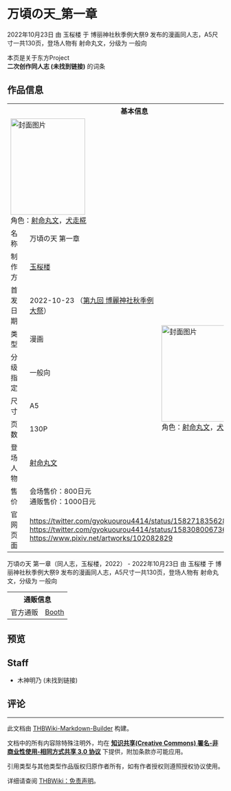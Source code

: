 # 万頃の天_第一章

<!-- source html: G:\repos\THBWiki-Markdown-Builder\THBWikiMarkdown\Temp\main\e\ea\ns0%3A%E4%B8%87%E9%A0%83%E3%81%AE%E5%A4%A9_%E7%AC%AC%E4%B8%80%E7%AB%A0.html -->

2022年10月23日 由 玉桜楼 于 博丽神社秋季例大祭9 发布的漫画同人志，A5尺寸一共130页，登场人物有 射命丸文，分级为 一般向

本页是关于东方Project  
 **二次创作同人志 (未找到链接)** 的词条

## 作品信息

<table><tbody><tr><th colspan="3">基本信息</th></tr><tr><td class="cover-artwork-mobile" colspan="2"><a href="./文件-万頃の天_第一章封面.jpg.md" class="image" title="封面图片"><img alt="封面图片" src="https://upload.thwiki.cc/thumb/a/ae/%E4%B8%87%E9%A0%83%E3%81%AE%E5%A4%A9_%E7%AC%AC%E4%B8%80%E7%AB%A0%E5%B0%81%E9%9D%A2.jpg/173px-%E4%B8%87%E9%A0%83%E3%81%AE%E5%A4%A9_%E7%AC%AC%E4%B8%80%E7%AB%A0%E5%B0%81%E9%9D%A2.jpg" decoding="async" loading="lazy" width="173" height="224" srcset="https://upload.thwiki.cc/thumb/a/ae/%E4%B8%87%E9%A0%83%E3%81%AE%E5%A4%A9_%E7%AC%AC%E4%B8%80%E7%AB%A0%E5%B0%81%E9%9D%A2.jpg/259px-%E4%B8%87%E9%A0%83%E3%81%AE%E5%A4%A9_%E7%AC%AC%E4%B8%80%E7%AB%A0%E5%B0%81%E9%9D%A2.jpg 1.5x, https://upload.thwiki.cc/thumb/a/ae/%E4%B8%87%E9%A0%83%E3%81%AE%E5%A4%A9_%E7%AC%AC%E4%B8%80%E7%AB%A0%E5%B0%81%E9%9D%A2.jpg/346px-%E4%B8%87%E9%A0%83%E3%81%AE%E5%A4%A9_%E7%AC%AC%E4%B8%80%E7%AB%A0%E5%B0%81%E9%9D%A2.jpg 2x" data-file-width="2720" data-file-height="3523"></a><div class="cover-char">角色：<a href="./射命丸文.md" title="射命丸文">射命丸文</a>，<a href="./犬走椛.md" title="犬走椛">犬走椛</a></div></td>
</tr><tr><td class="label">名称</td><td colspan="2"> 万頃の天 第一章 </td></tr><tr><td class="label">制作方</td><td><a href="./玉桜楼.md" title="玉桜楼">玉桜楼</a></td><td class="cover-artwork" rowspan="8" style="min-width:224px;"><a href="./文件-万頃の天_第一章封面.jpg.md" class="image" title="封面图片"><img alt="封面图片" src="https://upload.thwiki.cc/thumb/a/ae/%E4%B8%87%E9%A0%83%E3%81%AE%E5%A4%A9_%E7%AC%AC%E4%B8%80%E7%AB%A0%E5%B0%81%E9%9D%A2.jpg/173px-%E4%B8%87%E9%A0%83%E3%81%AE%E5%A4%A9_%E7%AC%AC%E4%B8%80%E7%AB%A0%E5%B0%81%E9%9D%A2.jpg" decoding="async" loading="lazy" width="173" height="224" srcset="https://upload.thwiki.cc/thumb/a/ae/%E4%B8%87%E9%A0%83%E3%81%AE%E5%A4%A9_%E7%AC%AC%E4%B8%80%E7%AB%A0%E5%B0%81%E9%9D%A2.jpg/259px-%E4%B8%87%E9%A0%83%E3%81%AE%E5%A4%A9_%E7%AC%AC%E4%B8%80%E7%AB%A0%E5%B0%81%E9%9D%A2.jpg 1.5x, https://upload.thwiki.cc/thumb/a/ae/%E4%B8%87%E9%A0%83%E3%81%AE%E5%A4%A9_%E7%AC%AC%E4%B8%80%E7%AB%A0%E5%B0%81%E9%9D%A2.jpg/346px-%E4%B8%87%E9%A0%83%E3%81%AE%E5%A4%A9_%E7%AC%AC%E4%B8%80%E7%AB%A0%E5%B0%81%E9%9D%A2.jpg 2x" data-file-width="2720" data-file-height="3523"></a><div class="cover-char">角色：<a href="./射命丸文.md" title="射命丸文">射命丸文</a>，<a href="./犬走椛.md" title="犬走椛">犬走椛</a></div></td>
</tr><tr><td class="label">首发日期</td><td>2022-10-23&#160;（<a href="/展会作品列表?e=%E5%8D%9A%E4%B8%BD%E7%A5%9E%E7%A4%BE%E7%A7%8B%E5%AD%A3%E4%BE%8B%E5%A4%A7%E7%A5%AD%239">第九回 博麗神社秋季例大祭</a>）</td></tr><tr><td class="label">类型</td><td>漫画</td></tr><tr><td class="label">分级指定</td><td>一般向</td></tr><tr><td class="label">尺寸</td><td>A5</td></tr><tr><td class="label">页数</td><td>130P</td></tr><tr><td class="label">登场人物</td><td><a href="./射命丸文.md" title="射命丸文">射命丸文</a></td></tr><tr><td class="label">售价</td><td>会场售价：800日元<br>通贩售价：1000日元</td></tr>
<tr><td class="label">官网页面</td><td colspan="2"><a rel="nofollow" class="external free" href="https://twitter.com/gyokuourou4414/status/1582718356288786433">https://twitter.com/gyokuourou4414/status/1582718356288786433</a><br><a rel="nofollow" class="external free" href="https://twitter.com/gyokuourou4414/status/1583080067361447936">https://twitter.com/gyokuourou4414/status/1583080067361447936</a><br><a rel="nofollow" class="external free" href="https://www.pixiv.net/artworks/102082829">https://www.pixiv.net/artworks/102082829</a></td></tr></tbody></table>

万頃の天 第一章（同人志，玉桜楼，2022） - 2022年10月23日 由 玉桜楼 于 博丽神社秋季例大祭9 发布的漫画同人志，A5尺寸一共130页，登场人物有 射命丸文，分级为 一般向

<table><tbody><tr><th colspan="3">通贩信息</th></tr><tr><td class="label">官方通贩</td><td colspan="2"><a rel="nofollow" class="external text" href="https://kigamiakeno.booth.pm/items/4264325">Booth</a></td></tr></tbody></table>



## 预览

## Staff
- 木神明乃 (未找到链接)


## 评论




---

此文档由 [THBWiki-Markdown-Builder](https://github.com/Delsin-Yu/THBWiki-Markdown-Builder) 构建。

文档中的所有内容除特殊注明外，均在 [**知识共享(Creative Commons) 署名-非商业性使用-相同方式共享 3.0 协议**](https://creativecommons.org/licenses/by-sa/3.0/deed.zh-hans) 下提供，附加条款亦可能应用。

引用类型与其他类型作品版权归原作者所有，如有作者授权则遵照授权协议使用。

详细请查阅 [THBWiki：免责声明](https://thbwiki.cc/THBWiki:%E5%85%8D%E8%B4%A3%E5%A3%B0%E6%98%8E)。

